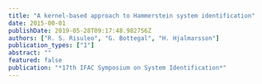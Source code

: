```yaml
---
title: "A kernel-based approach to Hammerstein system identification"
date: 2015-00-01
publishDate: 2019-05-28T09:17:48.982756Z
authors: ["R. S. Risuleo", "G. Bottegal", "H. Hjalmarsson"]
publication_types: ["1"]
abstract: ""
featured: false
publication: "*17th IFAC Symposium on System Identification*"
---
```


